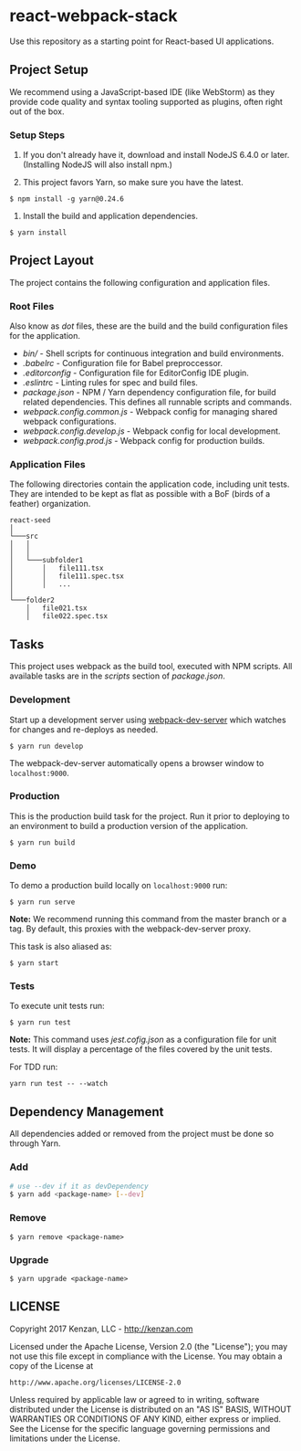 # react-webpack-stack

Use this repository as a starting point for React-based UI applications.

## Project Setup

We recommend using a JavaScript-based IDE (like WebStorm) as they provide code quality and syntax tooling supported as plugins, often right out of the box.

### Setup Steps

1. If you don't already have it, download and install NodeJS 6.4.0 or later. (Installing NodeJS will also install npm.)

1. This project favors Yarn, so make sure you have the latest.

  ```
  $ npm install -g yarn@0.24.6
  ```

1. Install the build and application dependencies.

  ```
  $ yarn install
  ```

## Project Layout

The project contains the following configuration and application files.

### Root Files

Also know as *dot* files, these are the build and the build configuration files for the application.

 * <i>bin/</i> - Shell scripts for continuous integration and build environments.
 * <i>.babelrc</i> - Configuration file for Babel preproccessor.
 * <i>.editorconfig</i> - Configuration file for EditorConfig IDE plugin.
 * <i>.eslintr</i>c - Linting rules for spec and build files.
 * <i>package.json</i> - NPM / Yarn dependency configuration file, for
 build related dependencies. This defines all runnable scripts and commands.
 * <i>webpack.config.common.js</i> - Webpack config for managing shared webpack configurations.
 * <i>webpack.config.develop.js</i> - Webpack config for local development.
 * <i>webpack.config.prod.js</i> - Webpack config for production builds.

### Application Files

 The following directories contain the application code, including unit tests. They are intended to be kept as flat as possible with a BoF (birds of a feather) organization.

```
react-seed
│
└───src
│   │
│   │
│   └───subfolder1
│       │   file111.tsx
│       │   file111.spec.tsx
│       │   ...
│
└───folder2
    │   file021.tsx
    │   file022.spec.tsx
```

## Tasks

This project uses webpack as the build tool, executed with NPM scripts. All available tasks are in the *scripts* section of *package.json*.

### Development

Start up a development server using
[webpack-dev-server](https://github.com/webpack/webpack-dev-server)
which watches for changes and re-deploys as needed.

```
$ yarn run develop
```

The webpack-dev-server automatically opens a browser window to ```localhost:9000```.

### Production

This is the production build task for the project. Run it prior to deploying to an environment to build a production version of the application.

```
$ yarn run build
```

### Demo

To demo a production build locally on ```localhost:9000``` run:

```
$ yarn run serve
```

**Note:** We recommend running this command from the master branch or a tag. By default, this proxies with the webpack-dev-server proxy.

This task is also aliased as:

```
$ yarn start
```

### Tests

To execute unit tests run:

```
$ yarn run test
```

**Note:** This command uses <i>jest.cofig.json</i> as a configuration file for unit tests. It will display a percentage of the files covered by the unit tests.

For TDD run:

```
yarn run test -- --watch
```

## Dependency Management

All dependencies added or removed from the project must be done so through Yarn.

### Add

```bash
# use --dev if it as devDependency
$ yarn add <package-name> [--dev]
```

### Remove

```
$ yarn remove <package-name>
```

### Upgrade

```
$ yarn upgrade <package-name>
```

## LICENSE
Copyright 2017 Kenzan, LLC - <http://kenzan.com>

Licensed under the Apache License, Version 2.0 (the "License");
you may not use this file except in compliance with the License.
You may obtain a copy of the License at

    http://www.apache.org/licenses/LICENSE-2.0

Unless required by applicable law or agreed to in writing, software
distributed under the License is distributed on an "AS IS" BASIS,
WITHOUT WARRANTIES OR CONDITIONS OF ANY KIND, either express or implied.
See the License for the specific language governing permissions and
limitations under the License.
